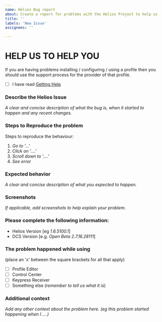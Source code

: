 ```yaml
---
name: Helios Bug report
about: Create a report for problems with the Helios Project to help us improve
title: ''
labels: 'New Issue'
assignees: ''

---
```

# HELP US TO HELP YOU

If you are having problems installing / configuring / using a profile then you should use the support process for the provider of that profile.

- [ ] I have read [Getting Help](https://github.com/HeliosVirtualCockpit/Helios/wiki/Get-Help)

### Describe the Helios Issue
*A clear and concise description of what the bug is, when it started to happen and any recent changes.*

### Steps to Reproduce the problem
Steps to reproduce the behaviour:
1. *Go to '...'*
2. *Click on '....'*
3. *Scroll down to '....'*
4. *See error*

### Expected behavior
*A clear and concise description of what you expected to happen.*

### Screenshots
*If applicable, add screenshots to help explain your problem.*

### Please complete the following information:
 - Helios Version [eg *1.6.5100.1*]
 - DCS Version [e.g. *Open Beta 2.7.16.28111*]

### The problem happened while using 
(place an 'x' between the square brackets for all that apply)
 - [ ] Profile Editor
 - [ ] Control Center
 - [ ] Keypress Receiver
 - [ ] Something else (*remember to tell us what it is*)

### Additional context
*Add any other context about the problem here.  (eg this problem started happening when I ....)*
